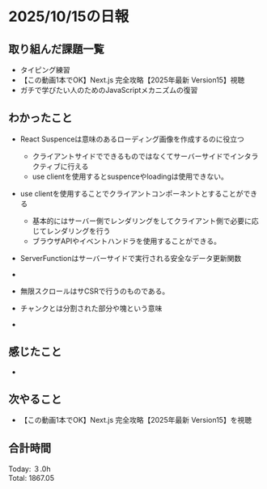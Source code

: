 # 2025/10/15の日報
## 取り組んだ課題一覧
* タイピング練習
* 【この動画1本でOK】Next.js 完全攻略【2025年最新 Version15】視聴
* ガチで学びたい人のためのJavaScriptメカニズムの復習
## わかったこと 
* React Suspenceは意味のあるローディング画像を作成するのに役立つ
  * クライアントサイドでできるものではなくてサーバーサイドでインタラクティブに行える
  * use clientを使用するとsuspenceやloadingは使用できない。
* use clientを使用することでクライアントコンポーネントとすることができる
  * 基本的にはサーバー側でレンダリングをしてクライアント側で必要に応じてレンダリングを行う
  * ブラウザAPIやイベントハンドラを使用することができる。
* ServerFunctionはサーバーサイドで実行される安全なデータ更新関数
*  
 
* 無限スクロールはサCSRで行うのものである。  
* チャンクとは分割された部分や塊という意味
* 
## 感じたこと
* 
## 次やること
* 【この動画1本でOK】Next.js 完全攻略【2025年最新 Version15】を視聴
##  合計時間 
Today: ３.0h<br>
Total: 1867.05
